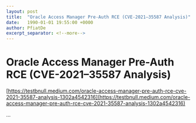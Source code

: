 ```yaml
---
layout: post
title:  "Oracle Access Manager Pre-Auth RCE (CVE-2021–35587 Analysis)"
date:   1990-01-01 19:55:00 +0000
author: PfiatDe
excerpt_separator: <!--more-->
---
```


# Oracle Access Manager Pre-Auth RCE (CVE-2021–35587 Analysis)

[https://testbnull.medium.com/oracle-access-manager-pre-auth-rce-cve-2021-35587-analysis-1302a4542316](https://testbnull.medium.com/oracle-access-manager-pre-auth-rce-cve-2021-35587-analysis-1302a4542316)

...
<!--more-->
